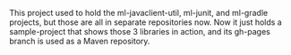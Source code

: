 This project used to hold the ml-javaclient-util, ml-junit, and ml-gradle projects, but those are all in separate repositories now. Now it just holds a sample-project that shows those 3 libraries in action, and its gh-pages branch is used as a Maven repository. 
